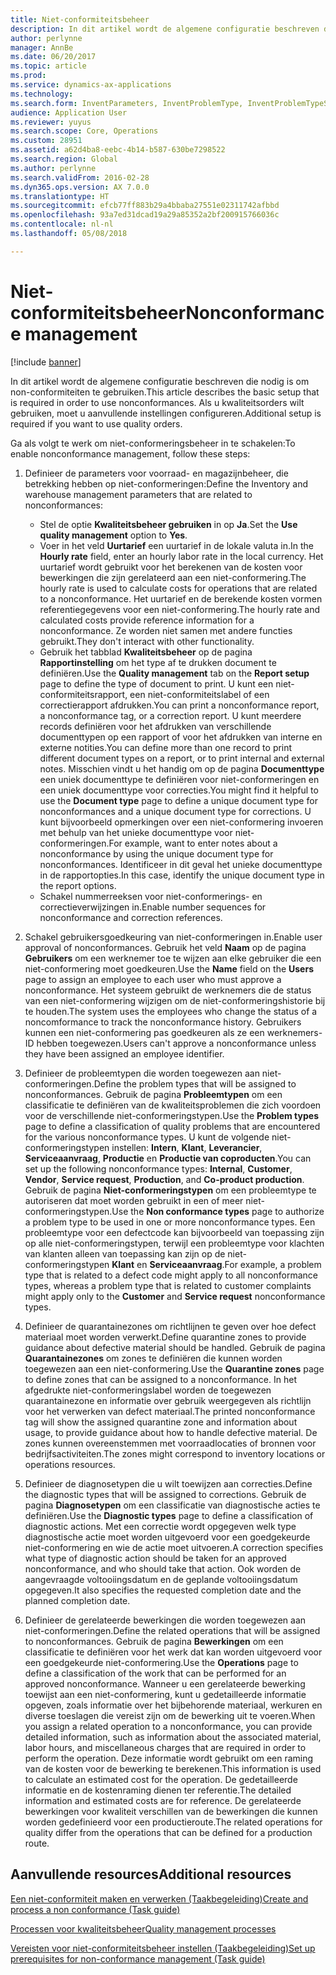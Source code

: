 ```yaml
---
title: Niet-conformiteitsbeheer
description: In dit artikel wordt de algemene configuratie beschreven die nodig is om non-conformiteiten te gebruiken. Als u kwaliteitsorders wilt gebruiken, moet u aanvullende instellingen configureren.
author: perlynne
manager: AnnBe
ms.date: 06/20/2017
ms.topic: article
ms.prod: 
ms.service: dynamics-ax-applications
ms.technology: 
ms.search.form: InventParameters, InventProblemType, InventProblemTypeSetup, InventQuarantineZone, InventTestDiagnosticType, InventTestReportSetup, SysUserManagement
audience: Application User
ms.reviewer: yuyus
ms.search.scope: Core, Operations
ms.custom: 28951
ms.assetid: a62d4ba8-eebc-4b14-b587-630be7298522
ms.search.region: Global
ms.author: perlynne
ms.search.validFrom: 2016-02-28
ms.dyn365.ops.version: AX 7.0.0
ms.translationtype: HT
ms.sourcegitcommit: efcb77ff883b29a4bbaba27551e02311742afbbd
ms.openlocfilehash: 93a7ed31dcad19a29a85352a2bf200915766036c
ms.contentlocale: nl-nl
ms.lasthandoff: 05/08/2018

---
```


# <a name="nonconformance-management"></a><span data-ttu-id="d60db-104">Niet-conformiteitsbeheer</span><span class="sxs-lookup"><span data-stu-id="d60db-104">Nonconformance management</span></span>

[!include [banner](../includes/banner.md)]

<span data-ttu-id="d60db-105">In dit artikel wordt de algemene configuratie beschreven die nodig is om non-conformiteiten te gebruiken.</span><span class="sxs-lookup"><span data-stu-id="d60db-105">This article describes the basic setup that is required in order to use nonconformances.</span></span> <span data-ttu-id="d60db-106">Als u kwaliteitsorders wilt gebruiken, moet u aanvullende instellingen configureren.</span><span class="sxs-lookup"><span data-stu-id="d60db-106">Additional setup is required if you want to use quality orders.</span></span>

<span data-ttu-id="d60db-107">Ga als volgt te werk om niet-conformeringsbeheer in te schakelen:</span><span class="sxs-lookup"><span data-stu-id="d60db-107">To enable nonconformance management, follow these steps:</span></span>

1.  <span data-ttu-id="d60db-108">Definieer de parameters voor voorraad- en magazijnbeheer, die betrekking hebben op niet-conformeringen:</span><span class="sxs-lookup"><span data-stu-id="d60db-108">Define the Inventory and warehouse management parameters that are related to nonconformances:</span></span>
    -   <span data-ttu-id="d60db-109">Stel de optie **Kwaliteitsbeheer gebruiken** in op **Ja**.</span><span class="sxs-lookup"><span data-stu-id="d60db-109">Set the **Use quality management** option to **Yes**.</span></span>
    -   <span data-ttu-id="d60db-110">Voer in het veld **Uurtarief** een uurtarief in de lokale valuta in.</span><span class="sxs-lookup"><span data-stu-id="d60db-110">In the **Hourly rate** field, enter an hourly labor rate in the local currency.</span></span> <span data-ttu-id="d60db-111">Het uurtarief wordt gebruikt voor het berekenen van de kosten voor bewerkingen die zijn gerelateerd aan een niet-conformering.</span><span class="sxs-lookup"><span data-stu-id="d60db-111">The hourly rate is used to calculate costs for operations that are related to a nonconformance.</span></span> <span data-ttu-id="d60db-112">Het uurtarief en de berekende kosten vormen referentiegegevens voor een niet-conformering.</span><span class="sxs-lookup"><span data-stu-id="d60db-112">The hourly rate and calculated costs provide reference information for a nonconformance.</span></span> <span data-ttu-id="d60db-113">Ze worden niet samen met andere functies gebruikt.</span><span class="sxs-lookup"><span data-stu-id="d60db-113">They don't interact with other functionality.</span></span>
    -   <span data-ttu-id="d60db-114">Gebruik het tabblad **Kwaliteitsbeheer** op de pagina **Rapportinstelling** om het type af te drukken document te definiëren.</span><span class="sxs-lookup"><span data-stu-id="d60db-114">Use the **Quality management** tab on the **Report setup** page to define the type of document to print.</span></span> <span data-ttu-id="d60db-115">U kunt een niet-conformiteitsrapport, een niet-conformiteitslabel of een correctierapport afdrukken.</span><span class="sxs-lookup"><span data-stu-id="d60db-115">You can print a nonconformance report, a nonconformance tag, or a correction report.</span></span> <span data-ttu-id="d60db-116">U kunt meerdere records definiëren voor het afdrukken van verschillende documenttypen op een rapport of voor het afdrukken van interne en externe notities.</span><span class="sxs-lookup"><span data-stu-id="d60db-116">You can define more than one record to print different document types on a report, or to print internal and external notes.</span></span> <span data-ttu-id="d60db-117">Misschien vindt u het handig om op de pagina **Documenttype** een uniek documenttype te definiëren voor niet-conformeringen en een uniek documenttype voor correcties.</span><span class="sxs-lookup"><span data-stu-id="d60db-117">You might find it helpful to use the **Document type** page to define a unique document type for nonconformances and a unique document type for corrections.</span></span> <span data-ttu-id="d60db-118">U kunt bijvoorbeeld opmerkingen over een niet-conformering invoeren met behulp van het unieke documenttype voor niet-conformeringen.</span><span class="sxs-lookup"><span data-stu-id="d60db-118">For example, want to enter notes about a nonconformance by using the unique document type for nonconformances.</span></span> <span data-ttu-id="d60db-119">Identificeer in dit geval het unieke documenttype in de rapportopties.</span><span class="sxs-lookup"><span data-stu-id="d60db-119">In this case, identify the unique document type in the report options.</span></span>
    -   <span data-ttu-id="d60db-120">Schakel nummerreeksen voor niet-conformerings- en correctieverwijzingen in.</span><span class="sxs-lookup"><span data-stu-id="d60db-120">Enable number sequences for nonconformance and correction references.</span></span>

2.  <span data-ttu-id="d60db-121">Schakel gebruikersgoedkeuring van niet-conformeringen in.</span><span class="sxs-lookup"><span data-stu-id="d60db-121">Enable user approval of nonconformances.</span></span> <span data-ttu-id="d60db-122">Gebruik het veld **Naam** op de pagina **Gebruikers** om een werknemer toe te wijzen aan elke gebruiker die een niet-conformering moet goedkeuren.</span><span class="sxs-lookup"><span data-stu-id="d60db-122">Use the **Name** field on the **Users** page to assign an employee to each user who must approve a nonconformance.</span></span> <span data-ttu-id="d60db-123">Het systeem gebruikt de werknemers die de status van een niet-conformering wijzigen om de niet-conformeringshistorie bij te houden.</span><span class="sxs-lookup"><span data-stu-id="d60db-123">The system uses the employees who change the status of a noncomformance to track the nonconformance history.</span></span> <span data-ttu-id="d60db-124">Gebruikers kunnen een niet-conformering pas goedkeuren als ze een werknemers-ID hebben toegewezen.</span><span class="sxs-lookup"><span data-stu-id="d60db-124">Users can't approve a nonconformance unless they have been assigned an employee identifier.</span></span>
3.  <span data-ttu-id="d60db-125">Definieer de probleemtypen die worden toegewezen aan niet-conformeringen.</span><span class="sxs-lookup"><span data-stu-id="d60db-125">Define the problem types that will be assigned to nonconformances.</span></span> <span data-ttu-id="d60db-126">Gebruik de pagina **Probleemtypen** om een classificatie te definiëren van de kwaliteitsproblemen die zich voordoen voor de verschillende niet-conformeringstypen.</span><span class="sxs-lookup"><span data-stu-id="d60db-126">Use the **Problem types** page to define a classification of quality problems that are encountered for the various nonconformance types.</span></span> <span data-ttu-id="d60db-127">U kunt de volgende niet-conformeringstypen instellen: **Intern**, **Klant**, **Leverancier**, **Serviceaanvraag**, **Productie** en **Productie van coproducten**.</span><span class="sxs-lookup"><span data-stu-id="d60db-127">You can set up the following nonconformance types: **Internal**, **Customer**, **Vendor**, **Service request**, **Production**, and **Co-product production**.</span></span> <span data-ttu-id="d60db-128">Gebruik de pagina **Niet-conformeringstypen** om een probleemtype te autoriseren dat moet worden gebruikt in een of meer niet-conformeringstypen.</span><span class="sxs-lookup"><span data-stu-id="d60db-128">Use the **Non conformance types** page to authorize a problem type to be used in one or more nonconformance types.</span></span> <span data-ttu-id="d60db-129">Een probleemtype voor een defectcode kan bijvoorbeeld van toepassing zijn op alle niet-conformeringstypen, terwijl een probleemtype voor klachten van klanten alleen van toepassing kan zijn op de niet-conformeringstypen **Klant** en **Serviceaanvraag**.</span><span class="sxs-lookup"><span data-stu-id="d60db-129">For example, a problem type that is related to a defect code might apply to all nonconformance types, whereas a problem type that is related to customer complaints might apply only to the **Customer** and **Service request** nonconformance types.</span></span>
4.  <span data-ttu-id="d60db-130">Definieer de quarantainezones om richtlijnen te geven over hoe defect materiaal moet worden verwerkt.</span><span class="sxs-lookup"><span data-stu-id="d60db-130">Define quarantine zones to provide guidance about defective material should be handled.</span></span> <span data-ttu-id="d60db-131">Gebruik de pagina **Quarantainezones** om zones te definiëren die kunnen worden toegewezen aan een niet-conformering.</span><span class="sxs-lookup"><span data-stu-id="d60db-131">Use the **Quarantine zones** page to define zones that can be assigned to a nonconformance.</span></span> <span data-ttu-id="d60db-132">In het afgedrukte niet-conformeringslabel worden de toegewezen quarantainezone en informatie over gebruik weergegeven als richtlijn voor het verwerken van defect materiaal.</span><span class="sxs-lookup"><span data-stu-id="d60db-132">The printed nonconformance tag will show the assigned quarantine zone and information about usage, to provide guidance about how to handle defective material.</span></span> <span data-ttu-id="d60db-133">De zones kunnen overeenstemmen met voorraadlocaties of bronnen voor bedrijfsactiviteiten.</span><span class="sxs-lookup"><span data-stu-id="d60db-133">The zones might correspond to inventory locations or operations resources.</span></span>
5.  <span data-ttu-id="d60db-134">Definieer de diagnosetypen die u wilt toewijzen aan correcties.</span><span class="sxs-lookup"><span data-stu-id="d60db-134">Define the diagnostic types that will be assigned to corrections.</span></span> <span data-ttu-id="d60db-135">Gebruik de pagina **Diagnosetypen** om een classificatie van diagnostische acties te definiëren.</span><span class="sxs-lookup"><span data-stu-id="d60db-135">Use the **Diagnostic types** page to define a classification of diagnostic actions.</span></span> <span data-ttu-id="d60db-136">Met een correctie wordt opgegeven welk type diagnostische actie moet worden uitgevoerd voor een goedgekeurde niet-conformering en wie de actie moet uitvoeren.</span><span class="sxs-lookup"><span data-stu-id="d60db-136">A correction specifies what type of diagnostic action should be taken for an approved nonconformance, and who should take that action.</span></span> <span data-ttu-id="d60db-137">Ook worden de aangevraagde voltooiingsdatum en de geplande voltooiingsdatum opgegeven.</span><span class="sxs-lookup"><span data-stu-id="d60db-137">It also specifies the requested completion date and the planned completion date.</span></span>
6.  <span data-ttu-id="d60db-138">Definieer de gerelateerde bewerkingen die worden toegewezen aan niet-conformeringen.</span><span class="sxs-lookup"><span data-stu-id="d60db-138">Define the related operations that will be assigned to nonconformances.</span></span> <span data-ttu-id="d60db-139">Gebruik de pagina **Bewerkingen** om een classificatie te definiëren voor het werk dat kan worden uitgevoerd voor een goedgekeurde niet-conformering.</span><span class="sxs-lookup"><span data-stu-id="d60db-139">Use the **Operations** page to define a classification of the work that can be performed for an approved nonconformance.</span></span> <span data-ttu-id="d60db-140">Wanneer u een gerelateerde bewerking toewijst aan een niet-conformering, kunt u gedetailleerde informatie opgeven, zoals informatie over het bijbehorende materiaal, werkuren en diverse toeslagen die vereist zijn om de bewerking uit te voeren.</span><span class="sxs-lookup"><span data-stu-id="d60db-140">When you assign a related operation to a nonconformance, you can provide detailed information, such as information about the associated material, labor hours, and miscellaneous charges that are required in order to perform the operation.</span></span> <span data-ttu-id="d60db-141">Deze informatie wordt gebruikt om een raming van de kosten voor de bewerking te berekenen.</span><span class="sxs-lookup"><span data-stu-id="d60db-141">This information is used to calculate an estimated cost for the operation.</span></span> <span data-ttu-id="d60db-142">De gedetailleerde informatie en de kostenraming dienen ter referentie.</span><span class="sxs-lookup"><span data-stu-id="d60db-142">The detailed information and estimated costs are for reference.</span></span> <span data-ttu-id="d60db-143">De gerelateerde bewerkingen voor kwaliteit verschillen van de bewerkingen die kunnen worden gedefinieerd voor een productieroute.</span><span class="sxs-lookup"><span data-stu-id="d60db-143">The related operations for quality differ from the operations that can be defined for a production route.</span></span>


<a name="additional-resources"></a><span data-ttu-id="d60db-144">Aanvullende resources</span><span class="sxs-lookup"><span data-stu-id="d60db-144">Additional resources</span></span>
--------

[<span data-ttu-id="d60db-145">Een niet-conformiteit maken en verwerken (Taakbegeleiding)</span><span class="sxs-lookup"><span data-stu-id="d60db-145">Create and process a non conformance (Task guide)</span></span>](tasks/create-process-non-conformance.md)

[<span data-ttu-id="d60db-146">Processen voor kwaliteitsbeheer</span><span class="sxs-lookup"><span data-stu-id="d60db-146">Quality management processes</span></span>](quality-management-processes.md)

[<span data-ttu-id="d60db-147">Vereisten voor niet-conformiteitsbeheer instellen (Taakbegeleiding)</span><span class="sxs-lookup"><span data-stu-id="d60db-147">Set up prerequisites for non-conformance management (Task guide)</span></span>](tasks/set-up-prerequisites-nonconformance-management.md)

